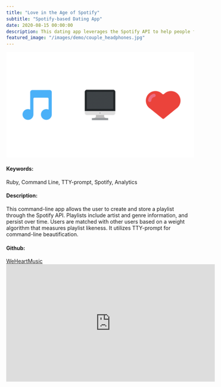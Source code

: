 ```yaml
---
title: "Love in the Age of Spotify"
subtitle: "Spotify-based Dating App"
date: 2020-08-15 00:00:00
description: This dating app leverages the Spotify API to help people find people with similar musical interests.
featured_image: "/images/demo/couple_headphones.jpg"
---
```


<!-- couple_headphones.jpg -->

![](/images/demo/spotify_app_pic.png)

<h4>Keywords:</h4> Ruby, Command Line, TTY-prompt, Spotify, Analytics

<h4>Description:</h4> This command-line app allows the user to create and store a playlist through the Spotify API. Playlists include artist and genre information, and persist over time. Users are matched with other users based on a weight algorithm that measures playlist likeness. It utilizes TTY-prompt for command-line beautification.

<h4>Github:</h4>
<a href="https://github.com/Jeff-Adler/spotify_dating_app">WeHeartMusic<a>

<iframe width="560" height="315" src="https://www.youtube.com/embed/NZGuk8kWLlo" frameborder="0" allow="accelerometer; autoplay;encrypted-media; gyroscope; picture-in-picture" allowfullscreen></iframe>
